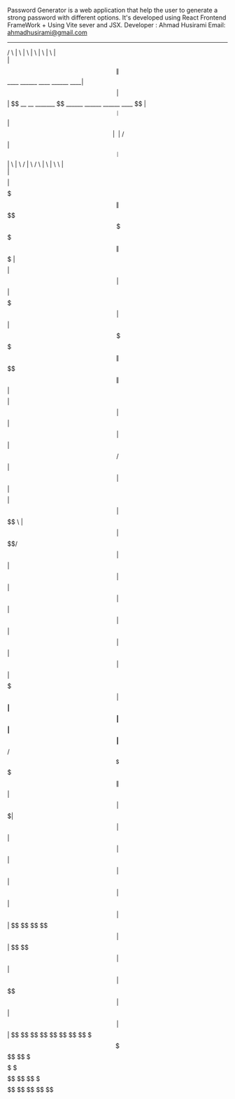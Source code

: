 Password Generator is a web application that help the user to generate a strong password with different options.
It's developed using React Frontend FrameWork + Using Vite sever and JSX.
Developer : Ahmad Husirami
Email: ahmadhusirami@gmail.com


  ______   __                                      __        __    __                      __                                   __ 
 /      \ |  \                                    |  \      |  \  |  \                    |  \                                 |  \
|  $$$$$$\| $$____   ______ ____    ______    ____| $$      | $$  | $$ __    __   _______  \$$  ______   ______   ______ ____   \$$
| $$__| $$| $$    \ |      \    \  |      \  /      $$      | $$__| $$|  \  |  \ /       \|  \ /      \ |      \ |      \    \ |  \
| $$    $$| $$$$$$$\| $$$$$$\$$$$\  \$$$$$$\|  $$$$$$$      | $$    $$| $$  | $$|  $$$$$$$| $$|  $$$$$$\ \$$$$$$\| $$$$$$\$$$$\| $$
| $$$$$$$$| $$  | $$| $$ | $$ | $$ /      $$| $$  | $$      | $$$$$$$$| $$  | $$ \$$    \ | $$| $$   \$$/      $$| $$ | $$ | $$| $$
| $$  | $$| $$  | $$| $$ | $$ | $$|  $$$$$$$| $$__| $$      | $$  | $$| $$__/ $$ _\$$$$$$\| $$| $$     |  $$$$$$$| $$ | $$ | $$| $$
| $$  | $$| $$  | $$| $$ | $$ | $$ \$$    $$ \$$    $$      | $$  | $$ \$$    $$|       $$| $$| $$      \$$    $$| $$ | $$ | $$| $$
 \$$   \$$ \$$   \$$ \$$  \$$  \$$  \$$$$$$$  \$$$$$$$       \$$   \$$  \$$$$$$  \$$$$$$$  \$$ \$$       \$$$$$$$ \$$  \$$  \$$ \$$
                                                                                                                                   
                                                                                                                                   
                                                                                                                                   
